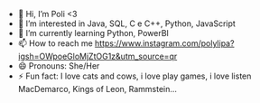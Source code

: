 - 👋 Hi, I’m Poli <3
- 👀 I’m interested in Java, SQL, C e C++, Python, JavaScript
- 🌱 I’m currently learning Python, PowerBI
- 📫 How to reach me https://www.instagram.com/polylipa?igsh=OWpoeGloMjZtOG1z&utm_source=qr
- 😄 Pronouns: She/Her
- ⚡ Fun fact: I love cats and cows, i love play games, i love listen MacDemarco, Kings of Leon, Rammstein...

<!---
Polittaa/Polittaa is a ✨ special ✨ repository because its `README.md` (this file) appears on your GitHub profile.
You can click the Preview link to take a look at your changes.
--->
